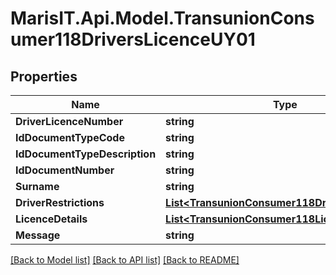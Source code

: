 
# MarisIT.Api.Model.TransunionConsumer118DriversLicenceUY01

## Properties

Name | Type | Description | Notes
------------ | ------------- | ------------- | -------------
**DriverLicenceNumber** | **string** |  | [optional] 
**IdDocumentTypeCode** | **string** |  | [optional] 
**IdDocumentTypeDescription** | **string** |  | [optional] 
**IdDocumentNumber** | **string** |  | [optional] 
**Surname** | **string** |  | [optional] 
**DriverRestrictions** | [**List&lt;TransunionConsumer118DriverRestriction&gt;**](TransunionConsumer118DriverRestriction.md) |  | [optional] 
**LicenceDetails** | [**List&lt;TransunionConsumer118LicenceDetail&gt;**](TransunionConsumer118LicenceDetail.md) |  | [optional] 
**Message** | **string** |  | [optional] 

[[Back to Model list]](../README.md#documentation-for-models)
[[Back to API list]](../README.md#documentation-for-api-endpoints)
[[Back to README]](../README.md)

